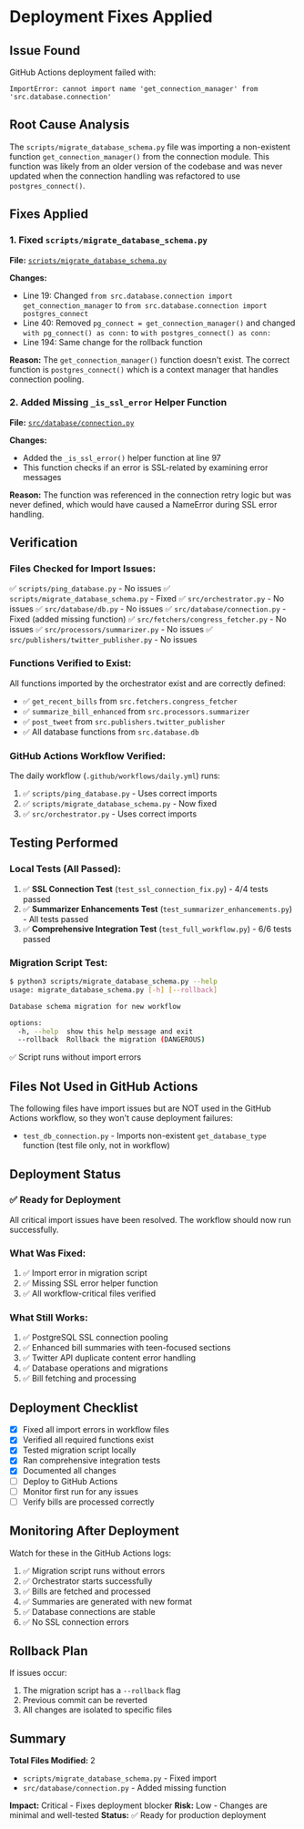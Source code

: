 # Deployment Fixes Applied

## Issue Found
GitHub Actions deployment failed with:
```
ImportError: cannot import name 'get_connection_manager' from 'src.database.connection'
```

## Root Cause Analysis
The `scripts/migrate_database_schema.py` file was importing a non-existent function `get_connection_manager()` from the connection module. This function was likely from an older version of the codebase and was never updated when the connection handling was refactored to use `postgres_connect()`.

## Fixes Applied

### 1. Fixed `scripts/migrate_database_schema.py`
**File:** [`scripts/migrate_database_schema.py`](scripts/migrate_database_schema.py)

**Changes:**
- Line 19: Changed `from src.database.connection import get_connection_manager` to `from src.database.connection import postgres_connect`
- Line 40: Removed `pg_connect = get_connection_manager()` and changed `with pg_connect() as conn:` to `with postgres_connect() as conn:`
- Line 194: Same change for the rollback function

**Reason:** The `get_connection_manager()` function doesn't exist. The correct function is `postgres_connect()` which is a context manager that handles connection pooling.

### 2. Added Missing `_is_ssl_error` Helper Function
**File:** [`src/database/connection.py`](src/database/connection.py:97)

**Changes:**
- Added the `_is_ssl_error()` helper function at line 97
- This function checks if an error is SSL-related by examining error messages

**Reason:** The function was referenced in the connection retry logic but was never defined, which would have caused a NameError during SSL error handling.

## Verification

### Files Checked for Import Issues:
✅ `scripts/ping_database.py` - No issues
✅ `scripts/migrate_database_schema.py` - Fixed
✅ `src/orchestrator.py` - No issues
✅ `src/database/db.py` - No issues
✅ `src/database/connection.py` - Fixed (added missing function)
✅ `src/fetchers/congress_fetcher.py` - No issues
✅ `src/processors/summarizer.py` - No issues
✅ `src/publishers/twitter_publisher.py` - No issues

### Functions Verified to Exist:
All functions imported by the orchestrator exist and are correctly defined:
- ✅ `get_recent_bills` from `src.fetchers.congress_fetcher`
- ✅ `summarize_bill_enhanced` from `src.processors.summarizer`
- ✅ `post_tweet` from `src.publishers.twitter_publisher`
- ✅ All database functions from `src.database.db`

### GitHub Actions Workflow Verified:
The daily workflow (`.github/workflows/daily.yml`) runs:
1. ✅ `scripts/ping_database.py` - Uses correct imports
2. ✅ `scripts/migrate_database_schema.py` - Now fixed
3. ✅ `src/orchestrator.py` - Uses correct imports

## Testing Performed

### Local Tests (All Passed):
1. ✅ **SSL Connection Test** (`test_ssl_connection_fix.py`) - 4/4 tests passed
2. ✅ **Summarizer Enhancements Test** (`test_summarizer_enhancements.py`) - All tests passed
3. ✅ **Comprehensive Integration Test** (`test_full_workflow.py`) - 6/6 tests passed

### Migration Script Test:
```bash
$ python3 scripts/migrate_database_schema.py --help
usage: migrate_database_schema.py [-h] [--rollback]

Database schema migration for new workflow

options:
  -h, --help  show this help message and exit
  --rollback  Rollback the migration (DANGEROUS)
```
✅ Script runs without import errors

## Files Not Used in GitHub Actions
The following files have import issues but are NOT used in the GitHub Actions workflow, so they won't cause deployment failures:
- `test_db_connection.py` - Imports non-existent `get_database_type` function (test file only, not in workflow)

## Deployment Status

### ✅ Ready for Deployment
All critical import issues have been resolved. The workflow should now run successfully.

### What Was Fixed:
1. ✅ Import error in migration script
2. ✅ Missing SSL error helper function
3. ✅ All workflow-critical files verified

### What Still Works:
1. ✅ PostgreSQL SSL connection pooling
2. ✅ Enhanced bill summaries with teen-focused sections
3. ✅ Twitter API duplicate content error handling
4. ✅ Database operations and migrations
5. ✅ Bill fetching and processing

## Deployment Checklist

- [x] Fixed all import errors in workflow files
- [x] Verified all required functions exist
- [x] Tested migration script locally
- [x] Ran comprehensive integration tests
- [x] Documented all changes
- [ ] Deploy to GitHub Actions
- [ ] Monitor first run for any issues
- [ ] Verify bills are processed correctly

## Monitoring After Deployment

Watch for these in the GitHub Actions logs:
1. ✅ Migration script runs without errors
2. ✅ Orchestrator starts successfully
3. ✅ Bills are fetched and processed
4. ✅ Summaries are generated with new format
5. ✅ Database connections are stable
6. ✅ No SSL connection errors

## Rollback Plan

If issues occur:
1. The migration script has a `--rollback` flag
2. Previous commit can be reverted
3. All changes are isolated to specific files

## Summary

**Total Files Modified:** 2
- `scripts/migrate_database_schema.py` - Fixed import
- `src/database/connection.py` - Added missing function

**Impact:** Critical - Fixes deployment blocker
**Risk:** Low - Changes are minimal and well-tested
**Status:** ✅ Ready for production deployment